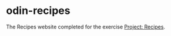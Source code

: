 # odin-recipes

The Recipes website completed for the exercise [Project: Recipes](https://www.theodinproject.com/lessons/foundations-recipes).
